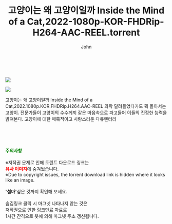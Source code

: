 ﻿---
layout: post
title:  "    고양이는 왜 고양이일까 Inside the Mind of a Cat,2022-1080p-KOR-FHDRip-H264-AAC-REEL.torrent"
author: John
categories: [ 영화 ]
tags: [  ]
image: https://torrentrj56.com/uploadfile/full/049615e83e57533e4cdd7d253bce1d660279aa46.jpg"/></p><p><img src="https://torrentrj56.com/uploadfile/full/50cd8ec8a4a07cf1bfbf8d568f5830d4dea2a991.jpg 
description: "    고양이는 왜 고양이일까 Inside the Mind of a Cat,2022-1080p-KOR-FHDRip-H264-AAC-REEL torrent 정보 공유"
toc: true
toc_sticky: true
---

<br>
<p><img src="https://torrentrj56.com/uploadfile/full/049615e83e57533e4cdd7d253bce1d660279aa46.jpg"/></p><p><img src="https://torrentrj56.com/uploadfile/full/50cd8ec8a4a07cf1bfbf8d568f5830d4dea2a991.jpg"/></p>
 고양이는 왜 고양이일까 Inside the Mind of a Cat,2022.1080p.KOR.FHDRip.H264.AAC-REEL 와락 달려들었다가도 획 돌아서는 고양이. 전문가들이 고양이의 수수께끼 같은 마음속으로 파고들어 이들의 진정한 능력을 밝혀본다. 고양이에 대한 매혹적이고 사랑스러운 다큐멘터리 
    
<br><br><br>
<p data-ke-size="size16"><b><span style="color: green;">주의사항</span></b><br /><br />※저작권 문제로 인해 토렌트 다운로드 링크는<br /><b><span style="color: red;">유사 이미지</span></b>에 숨겨뒀습니다.<br />※Due to copyright issues, the torrent download link is hidden where it looks like an image.<br /><br /><b>'설마'</b>싶은 것까지 확인해 보세요.<br /><br />숨김링크 클릭 시 마그넷 나타나지 않는 것은<br />저작권으로 인한 링크만료 자료로<br />1시간 간격으로 봇에 의해 마그넷 주소 갱신됩니다.</p>
